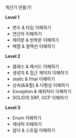 계산기 만들기!

**Level 1**

- 변수 & 타입 이해하기
- 연산자 이해하기
- 제어문 & 반복문 이해하기
- 배열 & 컬렉션 이해하기

**Level 2**

- 클래스 & 메서드 이해하기
- 생성자 & 접근 제어자 이해하기
- static & final 이해하기
- 상속(&포함) & 다형성 이해하기
- Exception & 예외처리 이해하기
- SOLID의 SRP, OCP 이해하기

**Level 3**

- Enum 이해하기
- 제네릭 이해하기
- 람다 & 스트림 이해하기
